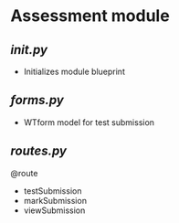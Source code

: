 # Assessment module
## ***__init__.py***
- Initializes module blueprint 

## ***forms.py***
- WTform model for test submission 

## ***routes.py***
@route
- testSubmission 
- markSubmission
- viewSubmission

